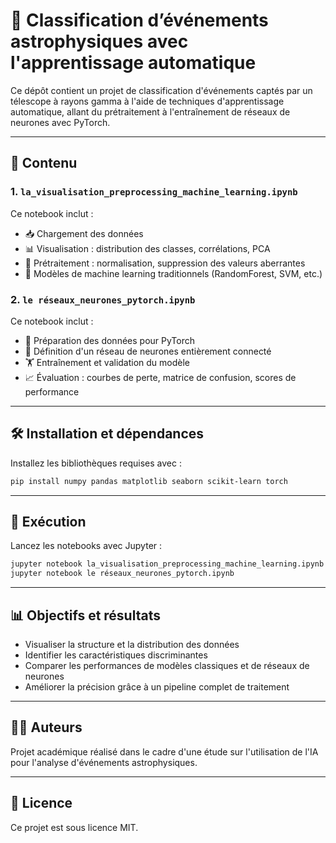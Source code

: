 # 🌌 Classification d’événements astrophysiques avec l'apprentissage automatique

Ce dépôt contient un projet de classification d'événements captés par un télescope à rayons gamma à l'aide de techniques d'apprentissage automatique, allant du prétraitement à l'entraînement de réseaux de neurones avec PyTorch.

---

## 📂 Contenu

### 1. `la_visualisation_preprocessing_machine_learning.ipynb`
Ce notebook inclut :
- 📥 Chargement des données
- 📊 Visualisation : distribution des classes, corrélations, PCA
- 🧹 Prétraitement : normalisation, suppression des valeurs aberrantes
- 🤖 Modèles de machine learning traditionnels (RandomForest, SVM, etc.)

### 2. `le réseaux_neurones_pytorch.ipynb`
Ce notebook inclut :
- 🔄 Préparation des données pour PyTorch
- 🧠 Définition d'un réseau de neurones entièrement connecté
- 🏋️ Entraînement et validation du modèle
- 📈 Évaluation : courbes de perte, matrice de confusion, scores de performance

---

## 🛠️ Installation et dépendances

Installez les bibliothèques requises avec :

```bash
pip install numpy pandas matplotlib seaborn scikit-learn torch
```

---

## 🚀 Exécution

Lancez les notebooks avec Jupyter :

```bash
jupyter notebook la_visualisation_preprocessing_machine_learning.ipynb
jupyter notebook le réseaux_neurones_pytorch.ipynb
```

---

## 📊 Objectifs et résultats

- Visualiser la structure et la distribution des données
- Identifier les caractéristiques discriminantes
- Comparer les performances de modèles classiques et de réseaux de neurones
- Améliorer la précision grâce à un pipeline complet de traitement

---

## 👨‍🎓 Auteurs

Projet académique réalisé dans le cadre d'une étude sur l'utilisation de l'IA pour l'analyse d'événements astrophysiques.

---

## 📎 Licence

Ce projet est sous licence MIT.

